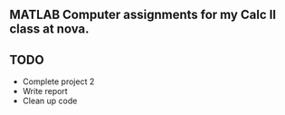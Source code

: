 MATLAB Computer assignments for my Calc II class at nova.
---

TODO
---
  - Complete project 2
  - Write report
  - Clean up code
